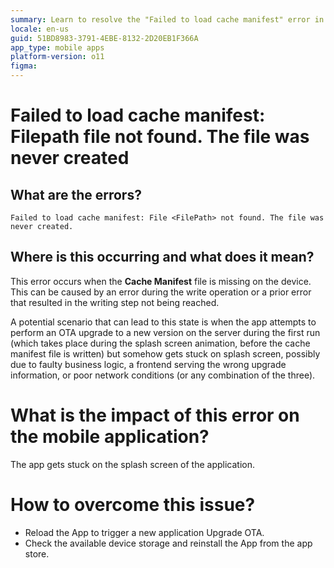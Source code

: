 ```yaml
---
summary: Learn to resolve the "Failed to load cache manifest" error in OutSystems 11 (O11) due to missing files.
locale: en-us
guid: 51BD8983-3791-4EBE-8132-2D20EB1F366A
app_type: mobile apps
platform-version: o11
figma:
---
```


# Failed to load cache manifest: Filepath file not found. The file was never created

## What are the errors?

``Failed to load cache manifest: File <FilePath> not found. The file was never created.``

## Where is this occurring and what does it mean?

This error occurs when the **Cache Manifest** file is missing on the device. This can be caused by an error during the write operation or a prior error that resulted in the writing step not being reached.

A potential scenario that can lead to this state is when the app attempts to perform an OTA upgrade to a new version on the server during the first run (which takes place during the splash screen animation, before the cache manifest file is written) but somehow gets stuck on splash screen, possibly due to faulty business logic, a frontend serving the wrong upgrade information, or poor network conditions (or any combination of the three).

# What is the impact of this error on the mobile application?

The app gets stuck on the splash screen of the application.

# How to overcome this issue?

* Reload the App to trigger a new application Upgrade OTA. 
* Check the available device storage and reinstall the App from the app store.
